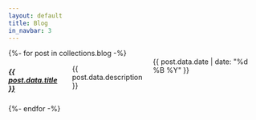 ```yaml
---
layout: default
title: Blog
in_navbar: 3
---
```


<div class="row">
{%- for post in collections.blog -%}
  <div class="card eight columns offset-by-two">
    <h5 class="center-text"><a href="{{ post.url }}">{{ post.data.title }}</a></h4>
    <p>{{ post.data.description }}</p>
    <div class="date"> {{ post.data.date | date: "%d %B %Y" }}</div>
  </div>
{%- endfor -%}
</div>
